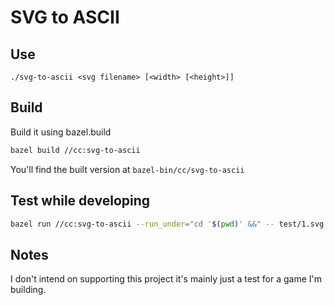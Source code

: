 # SVG to ASCII

## Use

    ./svg-to-ascii <svg filename> [<width> [<height>]]

## Build

Build it using bazel.build

```bash
bazel build //cc:svg-to-ascii
```

You'll find the built version at `bazel-bin/cc/svg-to-ascii`

## Test while developing

```bash
bazel run //cc:svg-to-ascii --run_under="cd '$(pwd)' &&" -- test/1.svg 34 34
```

## Notes

I don't intend on supporting this project it's mainly just a test for a game I'm building.
